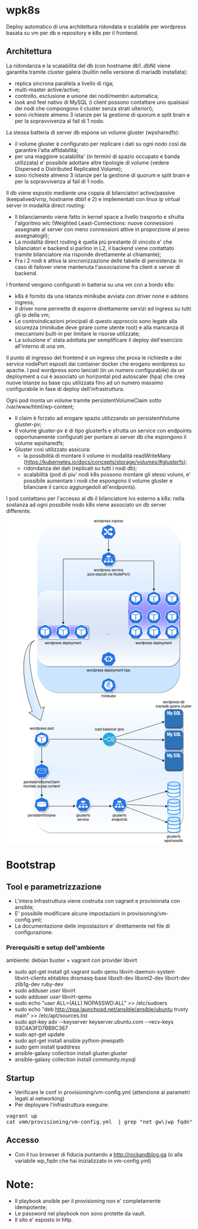 # wpk8s 

Deploy automatico di una architettura ridondata e scalabile per wordpress basata su vm per db e repository e k8s per il frontend.

## Architettura
La ridondanza e la scalabilità del db (con hostname db1..dbN) viene garantita tramite cluster galera (builtin nella versione di mariadb installata):
* replica sincrona parallela a livello di riga;
* multi-master active/active;
* controllo, esclusione e unione dei nodi/membri automatica;
* look and feel nativo di MySQL (i client possono contattare uno qualsiasi dei nodi che compongono il cluster senza strati ulteriori);
* sono richieste almeno 3 istanze per la gestione di quorum e split brain e per la sopravvivenza al fail di 1 nodo.

La stessa batteria di server db espone un volume gluster (wpsharedfs): 
* il volume gluster è configurato per replicare i dati su ogni nodo così da garantire l'alta affidabilità;
* per una maggiore scalabilita' (in termini di spazio occupato e banda utilizzata) e' possibile adottare altre tipologie di volume (vedere Dispersed o Distributed Replicated Volume);                                                    
* sono richieste almeno 3 istanze per la gestione di quorum e split brain e per la sopravvivenza al fail di 1 nodo.

Il db viene esposto mediante una coppia di bilanciatori active/passive (keepalived/vrrp, hostname dbb1 e 2) e implementati con linux ip virtual server in modalità direct routing:
* Il bilanciamento viene fatto in kernel space a livello trasporto e sfrutta l'algoritmo wlc (Weighted Least-Connections: nuove connessioni assegnate al server con meno connessioni attive in proporzione al peso assegnatogli);
* La modalità direct routing è quella più prestante (il vincolo e' che bilanciatori e backend si parlino in L2, il backend viene contattato tramite bilanciatore ma risponde direttamente al chiamante);
* Fra i 2 nodi è attiva la sincronizzazione delle tabelle di persistenza: in caso di failover viene mantenuta l'associazione fra client e server di backend.

I frontend vengono configurati in batteria su una vm con a bordo k8s: 
* k8s è fornito da una istanza minikube avviata con driver none e addons ingress;
* Il driver none permette di esporre direttamente servizi ed ingress su tutti gli ip della vm;
* Le controindicazioni principali di questo approccio sono legate alla sicurezza (minikube deve girare come utente root) e alla mancanza di meccanismi built-in per limitare le risorse utilizzate;
* La soluzione e' stata adottata per semplificare il deploy dell'esercizio all'interno di una vm.

Il punto di ingresso del frontend è un ingress che proxa le richieste a dei service nodePort esposti dai container docker che erogano wordpress su apache.
I pod wordpress sono lanciati (in un numero configurabile) da un deployment a cui è associato un horizontal pod autoscaler (hpa) che crea nuove istanze su base cpu utilizzata fino ad un numero massimo configurabile in fase di deploy dell'infrastruttura.

Ogni pod monta un volume tramite persistentVolumeClaim sotto /var/www/html/wp-content;
* Il claim è forzato ad erogare spazio utilizzando un persistentVolume gluster-pv;
* Il volume gluster-pv è di tipo glusterfs e sfrutta un service con endpoints opportunamente configurati per puntare ai server db che espongono il volume wpsharedfs;
* Gluster così utilizzato assicura:
  * la possibilità di montare il volume in modalità readWriteMany (https://kubernetes.io/docs/concepts/storage/volumes/#glusterfs);
  * ridondanza dei dati (replicati su tutti i nodi db);
  * scalabilità (pod di piu' nodi k8s possono montare gli stessi volumi, e' possibile aumentare i nodi che espongono il volume gluster e bilanciare il carico aggiungedoli all'endpoints).

I pod contattano per l'accesso al db il bilanciatore lvs esterno a k8s: nella sostanza ad ogni possibile nodo k8s viene associato un db server differente.

![Architecture](https://github.com/tappof/wpk8s/blob/master/images/wpk8s.png)

# Bootstrap
## Tool e parametrizzazione
* L'intera infrastruttura viene costruita con vagrant e provisionata con ansible; 
* E' possibile modificare alcune impostazioni in provisioning/vm-config.yml;
* La documentazione delle impostazioni e' direttamente nel file di configurazione.

### Prerequisiti e setup dell'ambiente
ambiente: debian buster + vagrant con provider libvirt 
* sudo apt-get install git vagrant sudo qemu libvirt-daemon-system libvirt-clients ebtables dnsmasq-base libxslt-dev libxml2-dev libvirt-dev zlib1g-dev ruby-dev
* sudo adduser *user* libvirt
* sudo adduser *user* libvirt-qemu
* sudo echo "*user* ALL=(ALL) NOPASSWD:ALL" >> /etc/sudoers 
* sudo echo "deb http://ppa.launchpad.net/ansible/ansible/ubuntu trusty main" >> /etc/apt/sources.list
* sudo apt-key adv --keyserver keyserver.ubuntu.com --recv-keys 93C4A3FD7BB9C367
* sudo apt-get update
* sudo apt-get install ansible python-jmespath
* sudo gem install ipaddress
* ansible-galaxy collection install gluster.gluster
* ansible-galaxy collection install community.mysql

## Startup
* Verificare le conf in provisioning/vm-config.yml (attenzione ai parametri legati al networking)
* Per deployare l'infrastruttura eseguire:
<pre>
vagrant up
cat vmm/provisioning/vm-config.yml  | grep "net_gw\|wp_fqdn" | awk '{print $NF}' | paste - - | awk '{print $2"00 "$1}' | sudo tee -a /etc/hosts
</pre>

## Accesso
* Con il tuo browser di fiducia puntando a http://rockandblog.ga (o alla variabile wp_fqdn che hai inizializzato in vm-config.yml)

# Note:
* Il playbook ansible per il provisioning non e' completamente idempotente;
* Le password nel playbook non sono protette da vault.
* Il sito e' esposto in http.
